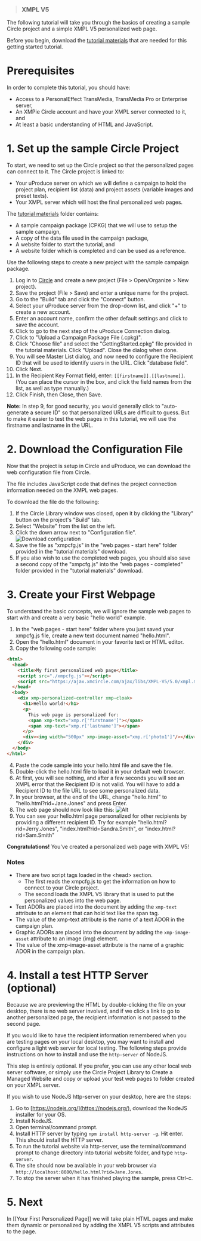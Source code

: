 >### XMPL V5

The following tutorial will take you through the basics of creating a sample Circle project and a simple XMPL V5 personalized web page.

Before you begin, download the [tutorial materials](https://github.com/XMPieLab/XMPL-NG/blob/main/XMPL-NG-Tutorial-materials.zip) that are needed for this getting started tutorial.

# Prerequisites
In order to complete this tutorial, you should have:
* Access to a PersonalEffect TransMedia, TransMedia Pro or Enterprise server,
* An XMPie Circle account and have your XMPL server connected to it, and
* At least a basic understanding of HTML and JavaScript.

# 1. Set up the sample Circle Project 

To start, we need to set up the Circle project so that the personalized pages can connect to it. The Circle project is linked to:
* Your uProduce server on which we will define a campaign to hold the project plan, recipient list (data) and project assets (variable images and preset texts).
* Your XMPL server which will host the final personalized web pages.

The [tutorial materials](https://github.com/XMPieLab/XMPL-NG/blob/main/XMPL-NG-Tutorial-materials.zip) folder contains:
* A sample campaign package (CPKG) that we will use to setup the sample campaign,
* A copy of the data file used in the campaign package, 
* A website folder to start the tutorial, and 
* A website folder which is completed and can be used as a reference.
 
Use the following steps to create a new project with the sample campaign package.

1. Log in to [Circle](https://xmcircle.com/) and create a new project (File > Open/Organize > New project).
2. Save the project (File > Save) and enter a unique name for the project.
3. Go to the "Build" tab and click the "Connect" button.
4. Select your uProduce server from the drop-down list, and click "+" to create a new account. 
5. Enter an account name, confirm the other default settings and click to save the account.
6. Click to go to the next step of the uProduce Connection dialog.
7. Click to "Upload a Campaign Package File (.cpkg)".
8. Click "Choose file" and select the "GettingStarted.cpkg" file provided in the tutorial materials. Click "Upload". Close the dialog when done.
9. You will see Master List dialog, and now need to configure the Recipient ID that will be used to identify users in the URL. Click "database field".
10. Click Next.
11. In the Recipient Key Format field, enter: `[[firstname]].[[lastname]]`. (You can place the cursor in the box, and click the field names from the list, as well as type manually.)
12. Click Finish, then Close, then Save.

**Note:** In step 9, for good security, you would generally click to "auto-generate a secure ID" so that personalized URLs are difficult to guess. But to make it easier to test the web pages in this tutorial, we will use the firstname and lastname in the URL.

# 2. Download the Configuration File

Now that the project is setup in Circle and uProduce, we can download the web configuration file from Circle.

The file includes JavaScript code that defines the project connection information needed on the XMPL web pages.

To download the file do the following:

1. If the Circle Library window was closed, open it by clicking the "Library" button on the project's "Build" tab.
2. Select "Website" from the list on the left.
3. Click the down arrow next to "Configuration file".
![Download configuration](https://raw.githubusercontent.com/XMPieLab/XMPL-SDK/master/Images/downloadConfiguration.png)
4. Save the file as "xmpcfg.js" in the "web pages - start here" folder provided in the "tutorial materials" download.
5. If you also wish to use the completed web pages, you should also save a second copy of the "xmpcfg.js" into the "web pages - completed" folder provided in the "tutorial materials" download.

# 3. Create your First Webpage

To understand the basic concepts, we will ignore the sample web pages to start with and create a very basic "hello world" example.

1. In the "web pages - start here" folder where you just saved your xmpcfg.js file, create a new text document named "hello.html".
2. Open the "hello.html" document in your favorite text or HTML editor.
3. Copy the following code sample:
````html
<html>
  <head>
    <title>My first personalized web page</title>
    <script src="./xmpcfg.js"></script>
    <script src="https://ajax.xmcircle.com/ajax/libs/XMPL-V5/5.0/xmpl.min.js"></script>
  </head>
  <body>
    <div xmp-personalized-controller xmp-cloak>
      <h1>Hello world!</h1>
      <p>
        This web page is personalized for: 
        <span xmp-text="xmp.r['firstname']"></span>
        <span xmp-text="xmp.r['lastname']"></span>
      </p>
      <div><img width="500px" xmp-image-asset="xmp.r['photo1']"/></div>
    </div>
  </body>
</html>
````
4. Paste the code sample into your hello.html file and save the file.
5. Double-click the hello.html file to load it in your default web browser. 
6. At first, you will see nothing, and after a few seconds you will see an XMPL error that the Recipient ID is not valid. You will have to add a Recipient ID to the file URL to see some personalized data.
7. In your browser, at the end of the URL, change "hello.html" to "hello.html?rid=Jane.Jones" and press Enter. 
8. The web page should now look like this:
![Alt](https://github.com/XMPieLab/XMPL-NG/blob/main/tutorial-images/HelloWorld-Jane.Jones.jpg "Hello World - Jane Jones' personalized page")
9. You can see your hello.html page personalized for other recipients by providing a different recipient ID. Try for example
"hello.html?rid=Jerry.Jones", "index.html?rid=Sandra.Smith", or "index.html?rid=Sam.Smith"

**Congratulations!** You've created a personalized web page with XMPL V5!

### Notes
* There are two script tags loaded in the \<head\> section.
  * The first reads the xmpcfg.js to get the information on how to connect to your Circle project.
  * The second loads the XMPL V5 library that is used to put the personalized values into the web page.
* Text ADORs are placed into the document by adding the `xmp-text` attribute to an element that can hold text like the span tag.
* The value of the xmp-text attribute is the name of a text ADOR in the campaign plan.
* Graphic ADORs are placed into the document by adding the `xmp-image-asset` attribute to an image (img) element.
* The value of the xmp-image-asset attribute is the name of a graphic ADOR in the campaign plan.

# 4. Install a test HTTP Server (optional)
Because we are previewing the HTML by double-clicking the file on your desktop, there is no web server involved, and if we click a link to go to another personalized page, the recipient information is not passed to the second page.

If you would like to have the recipient information remembered when you are testing pages on your local desktop, you may want to install and configure a light web server for local testing. The following steps provide instructions on how to install and use the `http-server` of NodeJS.

This step is entirely optional. If you prefer, you can use any other local web server software, or simply use the Circle Project Library to Create a Managed Website and copy or upload your test web pages to folder created on your XMPL server.

If you wish to use NodeJS http-server on your desktop, here are the steps:

1. Go to [https://nodejs.org/](https://nodejs.org/), download the NodeJS installer for your OS.
2. Install NodeJS.
3. Open terminal/command prompt.
4. Install HTTP server by typing `npm install http-server -g`. Hit enter. This should install the HTTP server.
5. To run the tutorial website via http-server, use the terminal/command prompt to change directory into tutorial website folder, and type `http-server`. 
6. The site should now be available in your web browser via `http://localhost:8080/hello.html?rid=Jane.Jones`. 
7. To stop the server when it has finished playing the sample, press Ctrl-c.

# 5. Next
In [[Your First Personalized Page]] we will take plain HTML pages and make them dynamic or personalized by adding the XMPL V5 scripts and attributes to the page.